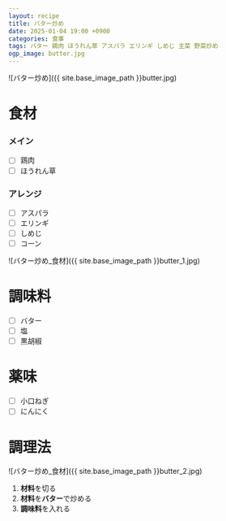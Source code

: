 ```yaml
---
layout: recipe
title: バター炒め
date: 2025-01-04 19:00 +0900
categories: 食事
tags: バター 鶏肉 ほうれん草 アスパラ エリンギ しめじ 主菜 野菜炒め
ogp_image: butter.jpg
---
```

![バター炒め]({{ site.base_image_path }}butter.jpg)

# 食材
### メイン
- [ ] 鶏肉
- [ ] ほうれん草

### アレンジ
- [ ] アスパラ
- [ ] エリンギ
- [ ] しめじ
- [ ] コーン

![バター炒め_食材]({{ site.base_image_path }}butter_1.jpg)

# 調味料
- [ ] バター
- [ ] 塩
- [ ] 黒胡椒

# 薬味
- [ ] 小口ねぎ
- [ ] にんにく

# 調理法
![バター炒め_食材]({{ site.base_image_path }}butter_2.jpg)

1. **材料**を切る
2. **材料**を**バター**で炒める
3. **調味料**を入れる
